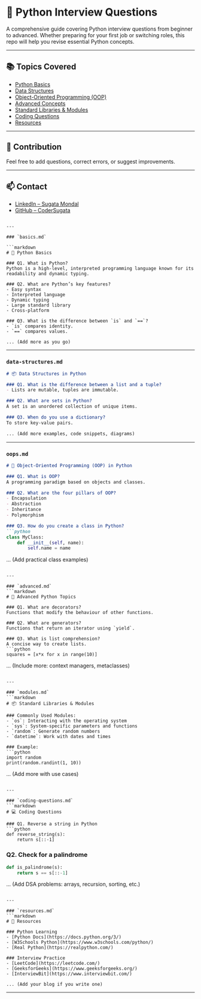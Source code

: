 # 🐍 Python Interview Questions

A comprehensive guide covering Python interview questions from beginner to advanced. Whether preparing for your first job or switching roles, this repo will help you revise essential Python concepts.

---

## 📚 Topics Covered

- [Python Basics](./basics.md)
- [Data Structures](./data-structures.md)
- [Object-Oriented Programming (OOP)](./oops.md)
- [Advanced Concepts](./advanced.md)
- [Standard Libraries & Modules](./modules.md)
- [Coding Questions](./coding-questions.md)
- [Resources](./resources.md)

---

## 🚀 Contribution

Feel free to add questions, correct errors, or suggest improvements.

---

## 📫 Contact

- [LinkedIn – Sugata Mondal](https://linkedin.com/in/sugatamondal)
- [GitHub – CoderSugata](https://github.com/CoderSugata)
```

---

### `basics.md`

```markdown
# 🧠 Python Basics

### Q1. What is Python?
Python is a high-level, interpreted programming language known for its readability and dynamic typing.

### Q2. What are Python’s key features?
- Easy syntax
- Interpreted language
- Dynamic typing
- Large standard library
- Cross-platform

### Q3. What is the difference between `is` and `==`?
- `is` compares identity.
- `==` compares values.

... (Add more as you go)
```

---

### `data-structures.md`

```markdown
# 📦 Data Structures in Python

### Q1. What is the difference between a list and a tuple?
- Lists are mutable, tuples are immutable.

### Q2. What are sets in Python?
A set is an unordered collection of unique items.

### Q3. When do you use a dictionary?
To store key-value pairs.

... (Add more examples, code snippets, diagrams)
```

---

### `oops.md`

````markdown
# 🧱 Object-Oriented Programming (OOP) in Python

### Q1. What is OOP?
A programming paradigm based on objects and classes.

### Q2. What are the four pillars of OOP?
- Encapsulation
- Abstraction
- Inheritance
- Polymorphism

### Q3. How do you create a class in Python?
```python
class MyClass:
    def __init__(self, name):
        self.name = name
````

... (Add practical class examples)

````

---

### `advanced.md`
```markdown
# 🧠 Advanced Python Topics

### Q1. What are decorators?
Functions that modify the behaviour of other functions.

### Q2. What are generators?
Functions that return an iterator using `yield`.

### Q3. What is list comprehension?
A concise way to create lists.
```python
squares = [x*x for x in range(10)]
````

... (Include more: context managers, metaclasses)

````

---

### `modules.md`
```markdown
# 📦 Standard Libraries & Modules

### Commonly Used Modules:
- `os`: Interacting with the operating system
- `sys`: System-specific parameters and functions
- `random`: Generate random numbers
- `datetime`: Work with dates and times

### Example:
```python
import random
print(random.randint(1, 10))
````

... (Add more with use cases)

````

---

### `coding-questions.md`
```markdown
# 💻 Coding Questions

### Q1. Reverse a string in Python
```python
def reverse_string(s):
    return s[::-1]
````

### Q2. Check for a palindrome

```python
def is_palindrome(s):
    return s == s[::-1]
```

... (Add DSA problems: arrays, recursion, sorting, etc.)

````

---

### `resources.md`
```markdown
# 🔗 Resources

### Python Learning
- [Python Docs](https://docs.python.org/3/)
- [W3Schools Python](https://www.w3schools.com/python/)
- [Real Python](https://realpython.com/)

### Interview Practice
- [LeetCode](https://leetcode.com/)
- [GeeksforGeeks](https://www.geeksforgeeks.org/)
- [InterviewBit](https://www.interviewbit.com/)

... (Add your blog if you write one)
````

---
